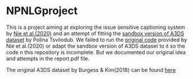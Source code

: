 # NPNLGproject
This is a project aiming at exploring the issue sensitive captioning system by [Nie et al.(2020)](https://arxiv.org/abs/2004.14451) and an attempt of fitting the [sandbox version of A3DS dataset](https://github.com/polina-tsvilodub/3dshapes-language) by Polina Tsvilodub. We failed to run the [original code](https://github.com/windweller/Pragmatic-ISIC) provided by Nie et al.(2020) or adapt the sandbox version of A3DS dataset to it so the code n this repository is incomplete. But we documented our original idea and attempts in the report.pdf file.

The original A3DS dataset by Burgess & Kim(2018) can be found [here](https://github.com/deepmind/3d-shapes/tree/master)

